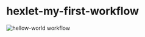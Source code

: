 # hexlet-my-first-workflow
![hellow-world workflow](https://github.com/mccman1519/hexlet-my-first-workflow/actions/workflows/hello-world.yml/badge.svg)